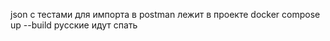 json с тестами для импорта в postman лежит в проекте 
docker compose up --build
русские идут спать 

